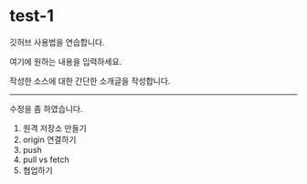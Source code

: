 # test-1
깃허브 사용법을 연습합니다.

여기에 원하는 내용을 입력하세요.

작성한 소스에 대한 간단한 소개글을 작성합니다.

---

수정을 좀 하였습니다.

1. 원격 저장소 만들기
2. origin 연결하기
3. push
4. pull vs fetch
5. 협업하기
